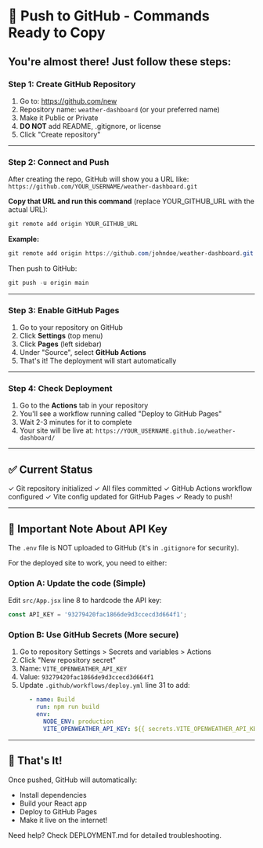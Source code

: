 # 🚀 Push to GitHub - Commands Ready to Copy

## You're almost there! Just follow these steps:

### Step 1: Create GitHub Repository
1. Go to: https://github.com/new
2. Repository name: `weather-dashboard` (or your preferred name)
3. Make it Public or Private
4. **DO NOT** add README, .gitignore, or license
5. Click "Create repository"

---

### Step 2: Connect and Push

After creating the repo, GitHub will show you a URL like:
`https://github.com/YOUR_USERNAME/weather-dashboard.git`

**Copy that URL and run this command** (replace YOUR_GITHUB_URL with the actual URL):

```powershell
git remote add origin YOUR_GITHUB_URL
```

**Example:**
```powershell
git remote add origin https://github.com/johndoe/weather-dashboard.git
```

Then push to GitHub:
```powershell
git push -u origin main
```

---

### Step 3: Enable GitHub Pages

1. Go to your repository on GitHub
2. Click **Settings** (top menu)
3. Click **Pages** (left sidebar)
4. Under "Source", select **GitHub Actions**
5. That's it! The deployment will start automatically

---

### Step 4: Check Deployment

1. Go to the **Actions** tab in your repository
2. You'll see a workflow running called "Deploy to GitHub Pages"
3. Wait 2-3 minutes for it to complete
4. Your site will be live at: `https://YOUR_USERNAME.github.io/weather-dashboard/`

---

## ✅ Current Status

✓ Git repository initialized
✓ All files committed
✓ GitHub Actions workflow configured
✓ Vite config updated for GitHub Pages
✓ Ready to push!

---

## 🔑 Important Note About API Key

The `.env` file is NOT uploaded to GitHub (it's in `.gitignore` for security).

For the deployed site to work, you need to either:

### Option A: Update the code (Simple)
Edit `src/App.jsx` line 8 to hardcode the API key:
```javascript
const API_KEY = '93279420fac1866de9d3ccecd3d664f1';
```

### Option B: Use GitHub Secrets (More secure)
1. Go to repository Settings > Secrets and variables > Actions
2. Click "New repository secret"
3. Name: `VITE_OPENWEATHER_API_KEY`
4. Value: `93279420fac1866de9d3ccecd3d664f1`
5. Update `.github/workflows/deploy.yml` line 31 to add:
```yaml
      - name: Build
        run: npm run build
        env:
          NODE_ENV: production
          VITE_OPENWEATHER_API_KEY: ${{ secrets.VITE_OPENWEATHER_API_KEY }}
```

---

## 🎉 That's It!

Once pushed, GitHub will automatically:
- Install dependencies
- Build your React app
- Deploy to GitHub Pages
- Make it live on the internet!

Need help? Check DEPLOYMENT.md for detailed troubleshooting.
